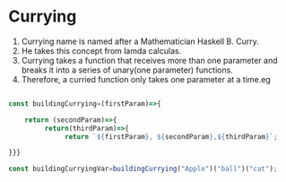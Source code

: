 # Currying 
1. Currying  name is named after a Mathematician Haskell B. Curry.
2. He takes this concept from lamda calculas.
3. Currying takes a function that receives more than one parameter and breaks it into a series of unary(one parameter) functions.
4. Therefore, a curried function only takes one parameter at a time.eg


```javascript

const buildingCurrying=(firstParam)=>{

    return (secondParam)=>{
         return(thirdParam)=>{
              return `${firstParam}, ${secondParam},${thirdParam}`;

}}}

const buildingCurryingVar=buildingCurrying("Apple")("ball")("cat");

```


